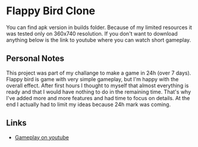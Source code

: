 # Flappy Bird Clone

You can find apk version in builds folder. Because of my limited resources it was tested only on 360x740 resolution. If 
you don't want to download anything below is the link to youtube where you can watch short gameplay.


## Personal Notes

This project was part of my challange to make a game in 24h (over 7 days). Flappy bird is game with very simple gameplay, but I'm happy with the overall effect. After first hours I thought to myself that almost everything is ready and that I would have nothing to do in the remaining time. 
That's why I've added more and more features and had time to focus on details. 
At the end I actually had to limit my ideas because 24h mark was coming.


## Links
- [Gameplay on youtube](https://youtu.be/_zths0VoV2w)

